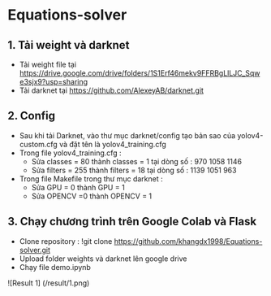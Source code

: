 # Equations-solver
## 1. Tải weight và darknet
- Tải weight file tại https://drive.google.com/drive/folders/1S1Erf46mekv9FFRBgLlLJC_Sqwe3sjx9?usp=sharing
- Tải darknet tại https://github.com/AlexeyAB/darknet.git
## 2. Config
- Sau khi tải Darknet, vào thư mục darknet/config tạo bản sao của yolov4-custom.cfg và đặt tên là yolov4_training.cfg
- Trong file yolov4_training.cfg :
  - Sửa classes = 80 thành classes = 1 tại dòng số : 970 1058 1146
  - Sửa filters = 255 thành filters = 18 tại dòng số : 1139 1051 963
- Trong file Makefile trong thư mục darknet :
  - Sửa GPU = 0 thành GPU = 1
  - Sửa OPENCV =0 thành OPENCV = 1
## 3. Chạy chương trình trên Google Colab và Flask
- Clone repository : !git clone https://github.com/khangdx1998/Equations-solver.git
- Upload folder weights và darknet lên google drive
- Chạy file demo.ipynb 

![Result 1] (/result/1.png)


